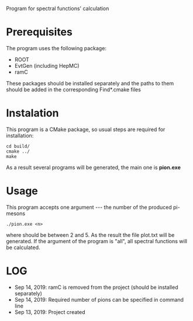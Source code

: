 Program for spectral functions' calculation


# Prerequisites

The program uses the following package:

* ROOT
* EvtGen (including HepMC)
* ramC

These packages should be installed separately and the paths to them
should be added in the corresponding Find*.cmake files

# Instalation

This program is a CMake package, so usual steps are required for
installation:


    cd build/
    cmake ../
	make

As a result several programs will be generated, the main one is
**pion.exe**



# Usage

This program accepts one argument --- the number of the produced
pi-mesons

    ./pion.exe <n>

where <n> should be between 2 and 5. As the result the file
plot<n>.txt will be generated. If the argument of the program is
"all", all spectral functions will be calculated.

# LOG

* Sep 14, 2019: ramC is removed from the project (should be installed separately)
* Sep 14, 2019: Required number of pions can be specified in command line
* Sep 13, 2019: Project created
